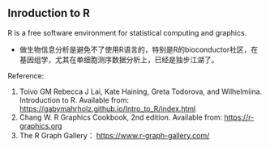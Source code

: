 ## Inroduction to R

R is a free software environment for statistical computing and graphics.

* 做生物信息分析是避免不了使用R语言的，特别是R的bioconductor社区，在基因组学，尤其在单细胞测序数据分析上，已经是独步江湖了。


Reference:
1. Toivo GM Rebecca J Lai, Kate Haining, Greta Todorova, and Wilhelmiina. Introduction to R.  Available from: https://gabymahrholz.github.io/Intro_to_R/index.html
2. Chang W. R Graphics Cookbook, 2nd edition. Available from: https://r-graphics.org
3. The R Graph Gallery： https://www.r-graph-gallery.com/